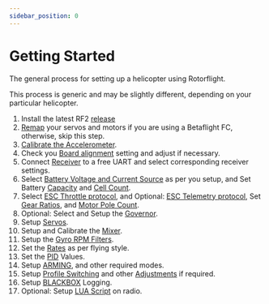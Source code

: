 ```yaml
---
sidebar_position: 0
---
```


# Getting Started

The general process for setting up a helicopter using Rotorflight.  

This process is generic and may be slightly different, depending on your particular helicopter.  

1. Install the latest RF2 [release](../setup/Flashing-the-firmware.mdx#install-rotorflight-configurator)
2. [Remap](../setup/Remapping.mdx) your servos and motors if you are using a Betaflight FC, otherwise, skip this step.
3. [Calibrate the Accelerometer](../configurator/tabs/setup.md#calibrate-accelerometer).
4. Check you [Board alignment](../configurator/tabs/configuration.md#board-and-sensor-alignment) setting and adjust if necessary.
5. Connect [Receiver](../configurator/tabs/receiver.mdx) to a free UART and select corresponding receiver settings.
6. Select [Battery Voltage and Current Source](../configurator/tabs/power.md#battery) as per you setup, and Set Battery [Capacity](../configurator/tabs/power.md#capacity) and [Cell Count](../configurator/tabs/power.md#cell-count).
7. Select [ESC Throttle protocol](../configurator/tabs/motors.md#esc-throttle-protocol), and Optional: [ESC Telemetry protocol](../configurator/tabs/motors.md#esc-telemetry-protocol), Set [Gear Ratios](../configurator/tabs/motors.md#gear-ratio-configuration), and [Motor Pole Count](../configurator/tabs/motors.md#motor-pole-count).
8. Optional: Select and Setup the [Governor](../setup/Governor.md).
9. Setup [Servos](../setup/setup-servos.mdx).
10. Setup and Calibrate the [Mixer](../setup/setup-mixer.mdx).
11. Setup the [Gyro RPM Filters](../setup/RPM-Filters.md#basic-rpm-filters-settings).
12. Set the [Rates](../configurator/tabs/rates.md) as per flying style.
13. Set the [PID](../configurator/tabs/profiles.md#pid-controller-gains) Values.
14. Setup [ARMING](../configurator/tabs/modes.md#arm), and other required modes.
15. Setup [Profile Switching](../setup/Profile-switching-example.md) and other [Adjustments](../configurator/tabs/adjustments.md) if required.
16. Setup [BLACKBOX](../configurator/tabs/blackbox.md#what-is-blackbox) Logging.
17. Optional: Setup [LUA Script](../setup/Lua-Scripts.mdx#introduction) on radio.
